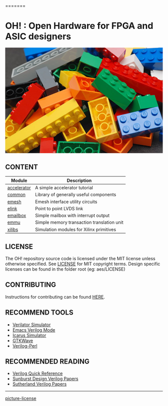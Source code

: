 =======
# OH! : Open Hardware for FPGA and ASIC designers

![alt tag](common/docs/lego.jpg)

## CONTENT

| Module                     | Description                                 |
|----------------------------|---------------------------------------------|
| [accelerator](accelerator) | A simple accelerator tutorial               |
| [common](common)           | Library of generally useful components      |
| [emesh](emesh)             | Emesh interface utility circuits            |
| [elink](elink)             | Point to point LVDS link                    |
| [emailbox](emailbox)       | Simple mailbox with interrupt output        |
| [emmu](emmu)               | Simple memory transaction translation unit  |
| [xilibs](xilibs)           | Simulation modules for Xilinx primitives    |

## LICENSE
The OH! repository source code is licensed under the MIT license unless otherwise specified. See [LICENSE](LICENSE) for MIT copyright terms. Design specific licenses can be found in the folder root (eg: aes/LICENSE) 

## CONTRIBUTING
Instructions for contributing can be found [HERE](CONTRIBUTING.md).

## RECOMMEND TOOLS

* [Verilator Simulator](http://www.veripool.org/wiki/verilator)
* [Emacs Verilog Mode](http://www.veripool.org/wiki/verilog-mode)
* [Icarus Simulator](http://iverilog.icarus.com)
* [GTKWave](http://gtkwave.sourceforge.net)
* [Verilog-Perl](http://www.veripool.org/wiki/verilog-perl)

## RECOMMENDED READING

* [Verilog Quick Reference](verilog/verilog_reference.md)
* [Sunburst Design Verilog Papers](http://www.sunburst-design.com/papers)
* [Sutherland Verilog Papers](http://www.sutherland-hdl.com/papers.html)





----
[picture-license](https://commons.wikimedia.org/wiki/File:Lego_Color_Bricks.jpg)

